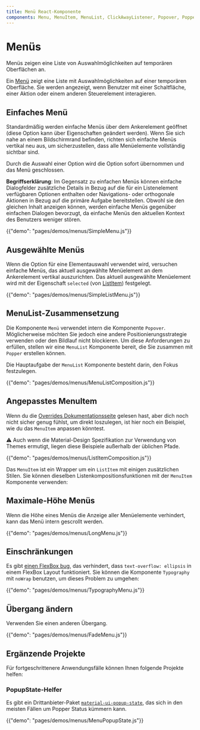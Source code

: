 ```yaml
---
title: Menü React-Komponente
components: Menu, MenuItem, MenuList, ClickAwayListener, Popover, Popper
---
```


# Menüs

<p class="description">Menüs zeigen eine Liste von Auswahlmöglichkeiten auf temporären Oberflächen an.</p>

Ein [Menü](https://material.io/design/components/menus.html) zeigt eine Liste mit Auswahlmöglichkeiten auf einer temporären Oberfläche. Sie werden angezeigt, wenn Benutzer mit einer Schaltfläche, einer Aktion oder einem anderen Steuerelement interagieren.

## Einfaches Menü

Standardmäßig werden einfache Menüs über dem Ankerelement geöffnet (diese Option kann über Eigenschaften geändert werden). Wenn Sie sich nahe an einem Bildschirmrand befinden, richten sich einfache Menüs vertikal neu aus, um sicherzustellen, dass alle Menüelemente vollständig sichtbar sind.

Durch die Auswahl einer Option wird die Option sofort übernommen und das Menü geschlossen.

**Begriffserklärung**: Im Gegensatz zu einfachen Menüs können einfache Dialogfelder zusätzliche Details in Bezug auf die für ein Listenelement verfügbaren Optionen enthalten oder Navigations- oder orthogonale Aktionen in Bezug auf die primäre Aufgabe bereitstellen. Obwohl sie den gleichen Inhalt anzeigen können, werden einfache Menüs gegenüber einfachen Dialogen bevorzugt, da einfache Menüs den aktuellen Kontext des Benutzers weniger stören.

{{"demo": "pages/demos/menus/SimpleMenu.js"}}

## Ausgewählte Menüs

Wenn die Option für eine Elementauswahl verwendet wird, versuchen einfache Menüs, das aktuell ausgewählte Menüelement an dem Ankerelement vertikal auszurichten. Das aktuell ausgewählte Menüelement wird mit der Eigenschaft `selected` (von [ListItem](/api/list-item/)) festgelegt.

{{"demo": "pages/demos/menus/SimpleListMenu.js"}}

## MenuList-Zusammensetzung

Die Komponente `Menü` verwendet intern die Komponente `Popover`. Möglicherweise möchten Sie jedoch eine andere Positionierungsstrategie verwenden oder den Bildlauf nicht blockieren. Um diese Anforderungen zu erfüllen, stellen wir eine `MenuList` Komponente bereit, die Sie zusammen mit `Popper` erstellen können.

Die Hauptaufgabe der `MenuList` Komponente besteht darin, den Fokus festzulegen.

{{"demo": "pages/demos/menus/MenuListComposition.js"}}

## Angepasstes MenuItem

Wenn du die [Overrides Dokumentationsseite](/customization/overrides/) gelesen hast, aber dich noch nicht sicher genug fühlst, um direkt loszulegen, ist hier noch ein Beispiel, wie du das `MenuItem` anpassen könntest.

⚠️ Auch wenn die Material-Design Spezifikation zur Verwendung von Themes ermutigt, liegen diese Beispiele außerhalb der üblichen Pfade.

{{"demo": "pages/demos/menus/ListItemComposition.js"}}

Das `MenuItem` ist ein Wrapper um ein `ListItem` mit einigen zusätzlichen Stilen. Sie können dieselben Listenkompositionsfunktionen mit der `MenuItem` Komponente verwenden:

## Maximale-Höhe Menüs

Wenn die Höhe eines Menüs die Anzeige aller Menüelemente verhindert, kann das Menü intern gescrollt werden.

{{"demo": "pages/demos/menus/LongMenu.js"}}

## Einschränkungen

Es gibt [einen FlexBox bug](https://bugs.chromium.org/p/chromium/issues/detail?id=327437), das verhindert, dass `text-overflow: ellipsis` in einem FlexBox Layout funktioniert. Sie können die Komponente `Typography` mit `noWrap` benutzen, um dieses Problem zu umgehen:

{{"demo": "pages/demos/menus/TypographyMenu.js"}}

## Übergang ändern

Verwenden Sie einen anderen Übergang.

{{"demo": "pages/demos/menus/FadeMenu.js"}}

## Ergänzende Projekte

Für fortgeschrittenere Anwendungsfälle können Ihnen folgende Projekte helfen:

### PopupState-Helfer

Es gibt ein Drittanbieter-Paket [`material-ui-popup-state`](https://github.com/jcoreio/material-ui-popup-state), das sich in den meisten Fällen um Popper Status kümmern kann.

{{"demo": "pages/demos/menus/MenuPopupState.js"}}
